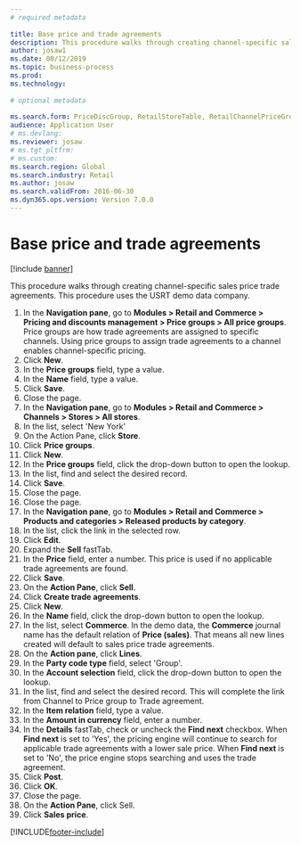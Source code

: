```yaml
--- 
# required metadata 
 
title: Base price and trade agreements
description: This procedure walks through creating channel-specific sales price trade agreements. 
author: josaw1
ms.date: 08/12/2019
ms.topic: business-process 
ms.prod:  
ms.technology:  
 
# optional metadata 
 
ms.search.form: PriceDiscGroup, RetailStoreTable, RetailChannelPriceGroup, EcoResProductDetailsExtended, PriceDiscAdmTable, PriceDiscAdm   
audience: Application User 
# ms.devlang:  
ms.reviewer: josaw
# ms.tgt_pltfrm:  
# ms.custom:  
ms.search.region: Global
ms.search.industry: Retail
ms.author: josaw
ms.search.validFrom: 2016-06-30 
ms.dyn365.ops.version: Version 7.0.0 
---
```

# Base price and trade agreements

[!include [banner](../includes/banner.md)]

This procedure walks through creating channel-specific sales price trade agreements. This procedure uses the USRT demo data company.

1. In the **Navigation pane**, go to **Modules > Retail and Commerce > Pricing and discounts management > Price groups > All price groups**. Price groups are how trade agreements are assigned to specific channels. Using price groups to assign trade agreements to a channel enables channel-specific pricing.  
2. Click **New**.
3. In the **Price groups** field, type a value.
4. In the **Name** field, type a value.
5. Click **Save**.
6. Close the page.
7. In the **Navigation pane**, go to **Modules > Retail and Commerce > Channels > Stores > All stores**.
8. In the list, select 'New York'
9. On the Action Pane, click **Store**.
10. Click **Price groups**.
11. Click **New**.
12. In the **Price groups** field, click the drop-down button to open the lookup.
13. In the list, find and select the desired record.
14. Click **Save**.
15. Close the page.
16. Close the page.
17. In the **Navigation pane**, go to **Modules > Retail and Commerce > Products and categories > Released products by category**.
18. In the list, click the link in the selected row.
19. Click **Edit**.
20. Expand the **Sell** fastTab.
21. In the **Price** field, enter a number. This price is used if no applicable trade agreements are found.  
22. Click **Save**.
23. On the **Action Pane**, click **Sell**.
24. Click **Create trade agreements**.
25. Click **New**.
26. In the **Name** field, click the drop-down button to open the lookup.
27. In the list, select **Commerce**. In the demo data, the **Commerce** journal name has the default relation of **Price (sales)**. That means all new lines created will default to sales price trade agreements.  
28. On the **Action pane**, click **Lines**.
29. In the **Party code type** field, select 'Group'.
30. In the **Account selection** field, click the drop-down button to open the lookup.
31. In the list, find and select the desired record. This will complete the link from Channel to Price group to Trade agreement.  
32. In the **Item relation** field, type a value.
33. In the **Amount in currency** field, enter a number.
34. In the **Details** fastTab, check or uncheck the **Find next** checkbox. When **Find next** is set to 'Yes', the pricing engine will continue to search for applicable trade agreements with a lower sale price. When **Find next** is set to 'No', the price engine stops searching and uses the trade agreement.  
35. Click **Post**.
36. Click **OK**.
37. Close the page.
38. On the **Action Pane**, click Sell.
39. Click **Sales price**.



[!INCLUDE[footer-include](../../includes/footer-banner.md)]
